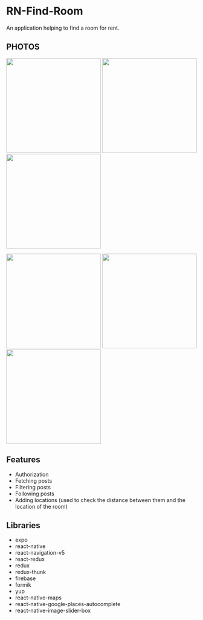 # RN-Find-Room
An application helping to find a room for rent.

## PHOTOS

<p float="left">
<img src="https://user-images.githubusercontent.com/35461058/139598797-dbf3def2-3b60-4309-8480-2ab5aaf243a8.jpg"  width="250"/>
<img src="https://user-images.githubusercontent.com/35461058/139598838-5abcd805-ff7a-4b8c-bc7b-3d90e4f629de.jpg"  width="250"/>
<img src="https://user-images.githubusercontent.com/35461058/139598849-3f1e35f4-97ed-46fe-8243-9bc405c4d25a.jpg"  width="250"/>
</p>
<p float="left">
<img src="https://user-images.githubusercontent.com/35461058/139598882-fa251e6b-4a03-4507-9e89-4506d84b316c.jpg"  width="250"/>
<img src="https://user-images.githubusercontent.com/35461058/139598886-f16a5b85-cab3-4d84-9493-726eb1350fe0.jpg"  width="250"/>
<img src="https://user-images.githubusercontent.com/35461058/139598900-b5e9228a-9a97-4b9e-b6e2-4049b6261c50.jpg"  width="250"/>
</p>


## Features
- Authorization
- Fetching posts
- Filtering posts
- Following posts
- Adding locations (used to check the distance between them and the location of the room)

## Libraries
- expo
- react-native
- react-navigation-v5
- react-redux
- redux
- redux-thunk
- firebase
- formik
- yup
- react-native-maps
- react-native-google-places-autocomplete
- react-native-image-slider-box
